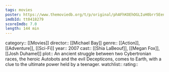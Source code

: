 ```yaml
---
tags: movies
poster: https://www.themoviedb.org/t/p/original/phAFhKOEhOGLIuH0brr5EenAckY.jpg
imdbId: tt0418279
scoreImdb: 7.0
length: 144 min
---
```


category:: [[Movies]]
director:: [[Michael Bay]]
genre:: [[Action]], [[Adventure]], [[Sci-Fi]]
year:: 2007
cast:: [[Shia LaBeouf]], [[Megan Fox]], [[Josh Duhamel]]
plot:: An ancient struggle between two Cybertronian races, the heroic Autobots and the evil Decepticons, comes to Earth, with a clue to the ultimate power held by a teenager.
watchlist::
rating::
